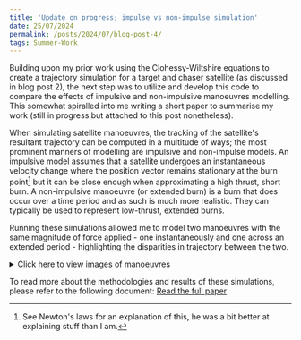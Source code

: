 ```yaml
---
title: 'Update on progress; impulse vs non-impulse simulation'
date: 25/07/2024
permalink: /posts/2024/07/blog-post-4/
tags: Summer-Work
---
```

Building upon my prior work using the Clohessy-Wiltshire equations to create a trajectory simulation for a target and chaser satellite (as discussed in blog post 2), the next step was to utilize and develop this code to compare the effects of impulsive and non-impulsive manoeuvres modelling. This somewhat spiralled into me writing a short paper to summarise my work (still in progress but attached to this post nonetheless).

When simulating satellite manoeuvres, the tracking of the satellite's resultant trajectory can be computed in a multitude of ways; the most prominent manners of modelling are impulsive and non-impulse models. An impulsive model assumes that a satellite undergoes an instantaneous velocity change where the position vector remains stationary at the burn point[^1] but it can be close enough when approximating a high thrust, short burn. A non-impulsive manoeuvre (or extended burn) is a burn that does occur over a time period and as such is much more realistic. They can typically be used to represent low-thrust, extended burns.

Running these simulations allowed me to model two manoeuvres with the same magnitude of force applied - one instantaneously and one across an extended period - highlighting the disparities in trajectory between the two.

<details>
  <summary>Click here to view images of manoeuvres</summary>
  
  <figure>
    <img src="https://raw.githubusercontent.com/Joosty/Joosty.github.io/master/images/Impulse%202.PNG" alt="Impulsive Manoeuvre">
    <figcaption>Figure 1: Impulsive Manoeuvre - The trajectory resulting from an instantaneous velocity change.</figcaption>
  </figure>
  
  <figure>
    <img src="https://raw.githubusercontent.com/Joosty/Joosty.github.io/master/images/non-impulse%201.PNG" alt="Non-Impulsive Manoeuvre">
    <figcaption>Figure 2: Non-Impulsive Manoeuvre - The trajectory resulting from an extended burn.</figcaption>
  </figure>
</details>


To read more about the methodologies and results of these simulations, please refer to the following document:
[Read the full paper](https://github.com/Joosty/Joosty.github.io/blob/master/files/Imp%20vs%20Non-imp%20WIP.pdf)

[^1]: See Newton's laws for an explanation of this, he was a bit better at explaining stuff than I am.

